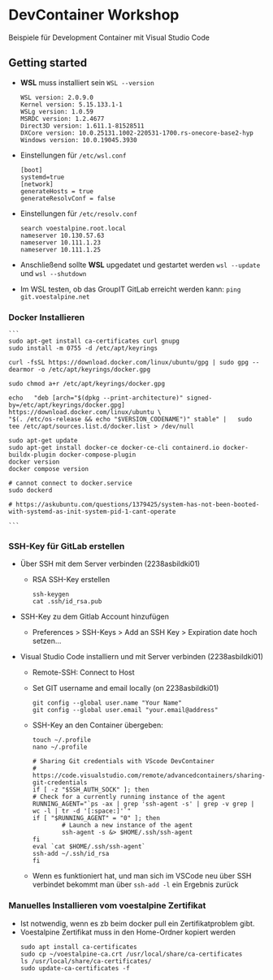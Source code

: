 # DevContainer Workshop

Beispiele für Development Container mit Visual Studio Code

## Getting started
* **WSL** muss installiert sein `WSL --version`
    ```
    WSL version: 2.0.9.0
    Kernel version: 5.15.133.1-1
    WSLg version: 1.0.59
    MSRDC version: 1.2.4677
    Direct3D version: 1.611.1-81528511
    DXCore version: 10.0.25131.1002-220531-1700.rs-onecore-base2-hyp
    Windows version: 10.0.19045.3930
    ```

* Einstellungen für `/etc/wsl.conf`
    ```
    [boot]
    systemd=true
    [network]
    generateHosts = true
    generateResolvConf = false
    ```
* Einstellungen für `/etc/resolv.conf`
    ```
    search voestalpine.root.local
    nameserver 10.130.57.63
    nameserver 10.111.1.23
    nameserver 10.111.1.25
    ```
* Anschließend sollte **WSL** upgedatet und gestartet werden `wsl --update` und `wsl --shutdown`

* Im WSL testen, ob das GroupIT GitLab erreicht werden kann: `ping git.voestalpine.net`

### Docker Installieren
    ```
    sudo apt-get install ca-certificates curl gnupg
    sudo install -m 0755 -d /etc/apt/keyrings

    curl -fsSL https://download.docker.com/linux/ubuntu/gpg | sudo gpg --dearmor -o /etc/apt/keyrings/docker.gpg

    sudo chmod a+r /etc/apt/keyrings/docker.gpg

    echo   "deb [arch="$(dpkg --print-architecture)" signed-by=/etc/apt/keyrings/docker.gpg] https://download.docker.com/linux/ubuntu \
    "$(. /etc/os-release && echo "$VERSION_CODENAME")" stable" |   sudo tee /etc/apt/sources.list.d/docker.list > /dev/null
    
    sudo apt-get update
    sudo apt-get install docker-ce docker-ce-cli containerd.io docker-buildx-plugin docker-compose-plugin
    docker version
    docker compose version

    # cannot connect to docker.service
    sudo dockerd

    # https://askubuntu.com/questions/1379425/system-has-not-been-booted-with-systemd-as-init-system-pid-1-cant-operate

    ```


### SSH-Key für GitLab erstellen
* Über SSH mit dem Server verbinden (2238asbildki01)
    * RSA SSH-Key erstellen
        ```
        ssh-keygen
        cat .ssh/id_rsa.pub
        ```
* SSH-Key zu dem Gitlab Account hinzufügen
    * Preferences > SSH-Keys > Add an SSH Key > Expiration date hoch setzen...

* Visual Studio Code installiern und mit Server verbinden (2238asbildki01)
    * Remote-SSH: Connect to Host
    * Set GIT username and email locally (on 2238asbildki01)
        ```
        git config --global user.name "Your Name"
        git config --global user.email "your.email@address"
        ```
    * SSH-Key an den Container übergeben:
        ```
        touch ~/.profile
        nano ~/.profile
        ```
        ```
        # Sharing Git credentials with VScode DevContainer
        # https://code.visualstudio.com/remote/advancedcontainers/sharing-git-credentials
        if [ -z "$SSH_AUTH_SOCK" ]; then
        # Check for a currently running instance of the agent
        RUNNING_AGENT="`ps -ax | grep 'ssh-agent -s' | grep -v grep | wc -l | tr -d '[:space:]'`"
        if [ "$RUNNING_AGENT" = "0" ]; then
                # Launch a new instance of the agent
                ssh-agent -s &> $HOME/.ssh/ssh-agent
        fi
        eval `cat $HOME/.ssh/ssh-agent`
        ssh-add ~/.ssh/id_rsa
        fi
        ```

    * Wenn es funktioniert hat, und man sich im VSCode neu über SSH verbindet bekommt man über `ssh-add -l` ein Ergebnis zurück


### Manuelles Installieren vom voestalpine Zertifikat
* Ist notwendig, wenn es zb beim docker pull ein Zertifikatproblem gibt. 
* Voestalpine Zertifikat muss in den Home-Ordner kopiert werden
    ```
    sudo apt install ca-certificates
    sudo cp ~/voestalpine-ca.crt /usr/local/share/ca-certificates
    ls /usr/local/share/ca-certificates/
    sudo update-ca-certificates -f
    ```
